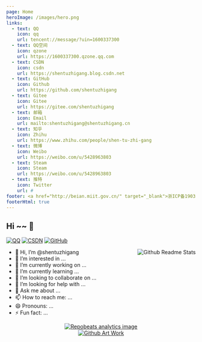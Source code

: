 ```yaml
---
page: Home
heroImage: /images/hero.png
links: 
  - text: QQ
    icon: qq
    url: tencent://message/?uin=1600337300
  - text: QQ空间
    icon: qzone
    url: https://1600337300.qzone.qq.com
  - text: CSDN
    icon: csdn
    url: https://shentuzhigang.blog.csdn.net
  - text: GitHub
    icon: Github
    url: https://github.com/shentuzhigang  
  - text: Gitee
    icon: Gitee
    url: https://gitee.com/shentuzhigang
  - text: 邮箱
    icon: Email
    url: mailto:shentuzhigang@shentuzhigang.cn    
  - text: 知乎
    icon: Zhihu
    url: https://www.zhihu.com/people/shen-tu-zhi-gang  
  - text: 微博
    icon: Weibo
    url: https://weibo.com/u/5428963803  
  - text: Steam
    icon: Steam
    url: https://weibo.com/u/5428963803
  - text: 推特
    icon: Twitter
    url: #  
footer: <a href="http://beian.miit.gov.cn/" target="_blank">浙ICP备19031217号</a> | MIT Licensed | Copyright © 2021-present Starzkg
footerHtml: true
---
```


## Hi ~~ 👋

[![QQ](https://img.shields.io/badge/QQ-16003373300-3e7f9g?logo=Tencent-QQ)](tencent://message/?uin=1600337300)
[![CSDN](https://img.shields.io/badge/CSDN-Starzkg-3e7f9g?logo=bloglovin)](https://shentuzhigang.blog.csdn.net)
[![GitHub](https://img.shields.io/badge/GitHub-shentuzhigang-3e7f9g?logo=github)](https://github.com/shentuzhigang)

<a href="https://github.com/shentuzhigang">
    <img style="float: right" src="https://github-readme-stats.vercel.app/api?username=shentuzhigang&show_icons=true&&theme=dark&locale=cn" alt="Github Readme Stats">
</a>

- 👋 Hi, I’m @shentuzhigang
- 👀 I’m interested in ...
- 🔭 I’m currently working on ...
- 🌱 I’m currently learning ...
- 👯 I’m looking to collaborate on ...
- 🤔 I’m looking for help with ...
- 💬 Ask me about ...
- 📫 How to reach me: ...
- 😄 Pronouns: ...
- ⚡ Fun fact: ...

<div align='center'>
    <a href="https://github.com/shentuzhigang">
        <img align='center' src="https://repobeats.axiom.co/api/embed/b9481013ff9e40caa0f99e2910a6331eaf754bc3.svg" alt="Repobeats analytics image">
    </a>
</div>

<div align='center'>
    <a href="https://github.com/shentuzhigang">
        <img align='center' src="https://github.com/shentuzhigang/shentuzhigang/raw/main/gitartwork.svg" alt="Github Art Work">
    </a>
</div>

<!---
shentuzhigang/shentuzhigang is a ✨ special ✨ repository because its `README.md` (this file) appears on your GitHub profile.
You can click the Preview link to take a look at your changes.
--->